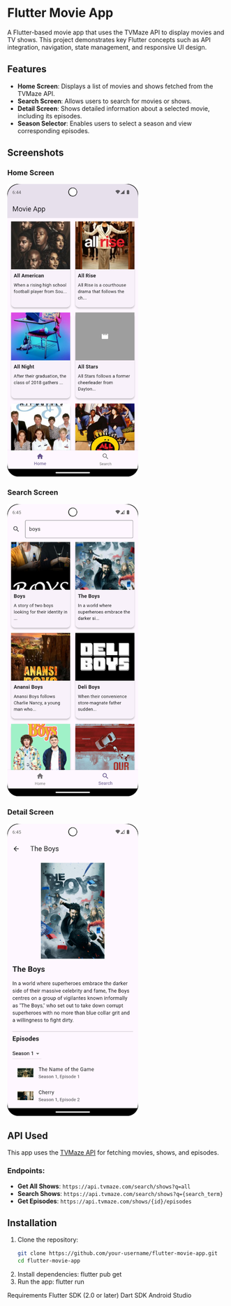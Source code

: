 # Flutter Movie App

A Flutter-based movie app that uses the TVMaze API to display movies and TV shows. This project demonstrates key Flutter concepts such as API integration, navigation, state management, and responsive UI design.

## Features

- **Home Screen**: Displays a list of movies and shows fetched from the TVMaze API.
- **Search Screen**: Allows users to search for movies or shows.
- **Detail Screen**: Shows detailed information about a selected movie, including its episodes.
- **Season Selector**: Enables users to select a season and view corresponding episodes.

## Screenshots

### Home Screen
<img src="screenshot/home_screen.png" alt="Home Screen" width="300"/>

### Search Screen
<img src="screenshot/search_screen.png" alt="Search Screen" width="300"/>

### Detail Screen
<img src="screenshot/detail_screen.png" alt="Detail Screen" width="300"/>



## API Used

This app uses the [TVMaze API](https://www.tvmaze.com/api) for fetching movies, shows, and episodes.

### Endpoints:
- **Get All Shows**: `https://api.tvmaze.com/search/shows?q=all`
- **Search Shows**: `https://api.tvmaze.com/search/shows?q={search_term}`
- **Get Episodes**: `https://api.tvmaze.com/shows/{id}/episodes`

## Installation

1. Clone the repository:
   ```bash
   git clone https://github.com/your-username/flutter-movie-app.git
   cd flutter-movie-app

2. Install dependencies:
   flutter pub get
3. Run the app:
   flutter run

Requirements
Flutter SDK (2.0 or later)
Dart SDK
Android Studio 